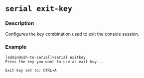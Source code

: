 # `serial exit-key`

### Description
Configures the key combination used to exit the console session.

### Example
```
[admin@ssh-to-serial]>serial exitkey
Press the key you want to use as exit key...

Exit key set to: CTRL+A
```